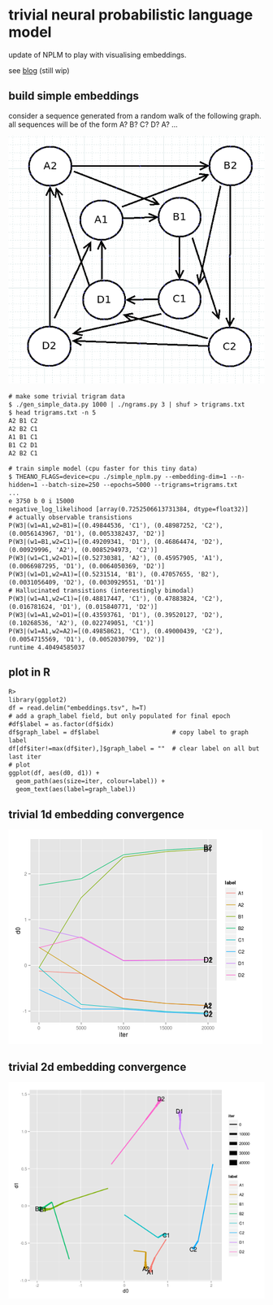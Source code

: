# trivial neural probabilistic language model

update of NPLM to play with visualising embeddings.

see <a href="http://matpalm.com/blog/">blog</a> (still wip)

## build simple embeddings

consider a sequence generated from a random walk of the following graph. all sequences will be of the form A? B? C? D? A? ...

![](generating_graph.png?raw=true)

```
# make some trivial trigram data
$ ./gen_simple_data.py 1000 | ./ngrams.py 3 | shuf > trigrams.txt
$ head trigrams.txt -n 5
A2 B1 C2
A2 B2 C1
A1 B1 C1
B1 C2 D1
A2 B2 C1
```

```
# train simple model (cpu faster for this tiny data)
$ THEANO_FLAGS=device=cpu ./simple_nplm.py --embedding-dim=1 --n-hidden=1 --batch-size=250 --epochs=5000 --trigrams=trigrams.txt
...
e 3750 b 0 i 15000
negative_log_likelihood [array(0.7252506613731384, dtype=float32)]
# actually observable transistions
P(W3|(w1=A1,w2=B1)=[(0.49844536, 'C1'), (0.48987252, 'C2'), (0.0056143967, 'D1'), (0.0053382437, 'D2')]
P(W3|(w1=B1,w2=C1)=[(0.49209341, 'D1'), (0.46864474, 'D2'), (0.00929996, 'A2'), (0.0085294973, 'C2')]
P(W3|(w1=C1,w2=D1)=[(0.52730381, 'A2'), (0.45957905, 'A1'), (0.0066987295, 'D1'), (0.0064050369, 'D2')]
P(W3|(w1=D1,w2=A1)=[(0.5231514, 'B1'), (0.47057655, 'B2'), (0.0031056409, 'D2'), (0.0030929551, 'D1')]
# Hallucinated transistions (interestingly bimodal)
P(W3|(w1=A1,w2=C1)=[(0.48817447, 'C1'), (0.47883824, 'C2'), (0.016781624, 'D1'), (0.015840771, 'D2')]
P(W3|(w1=A1,w2=D1)=[(0.43593761, 'D1'), (0.39520127, 'D2'), (0.10268536, 'A2'), (0.022749051, 'C1')]
P(W3|(w1=A1,w2=A2)=[(0.49858621, 'C1'), (0.49000439, 'C2'), (0.0054715569, 'D1'), (0.0052030799, 'D2')]
runtime 4.40494585037
```

## plot in R

```
R>
library(ggplot2)
df = read.delim("embeddings.tsv", h=T)
# add a graph_label field, but only populated for final epoch
#df$label = as.factor(df$idx)
df$graph_label = df$label                    # copy label to graph label
df[df$iter!=max(df$iter),]$graph_label = ""  # clear label on all but last iter
# plot
ggplot(df, aes(d0, d1)) + 
  geom_path(aes(size=iter, colour=label)) +
  geom_text(aes(label=graph_label))
```

## trivial 1d embedding convergence 

![](embeddings.1d.png?raw=true)

## trivial 2d embedding convergence

![](embeddings.2d.png?raw=true)


